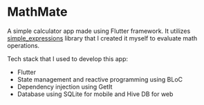 # MathMate

A simple calculator app made using Flutter framework. It utilizes [simple_expressions](https://github.com/kartikasw/simple_expressions) library that I created it myself to evaluate math operations.

Tech stack that I used to develop this app:
- Flutter
- State management and reactive programming using BLoC
- Dependency injection using GetIt
- Database using SQLite for mobile and Hive DB for web
